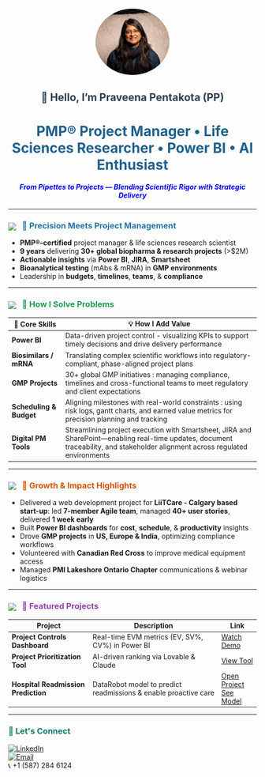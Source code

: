<p align="center">
  <img src="./assets/headshot.jpg" alt="Praveena Headshot" width="150" style="border-radius:50%;"/>
</p>

<h2 align="center" style="color:#2E4053;">👋 Hello, I’m Praveena Pentakota (PP) </h2>

<h1 align="center" style="color:#1F618D;">
  PMP® Project Manager</strong> • Life Sciences Researcher • Power BI • AI Enthusiast 
</h1>

<h4 align="center">
  <font color="blue">
    <em>From Pipettes to Projects — Blending Scientific Rigor with Strategic Delivery</em>
  </font>
</h4>

---

<h3 style="color:#2874A6;">
  <img src="https://media.giphy.com/media/l4pTfx2qLszoacZRS/giphy.gif" width="30" style="vertical-align:middle; margin-right:8px;"/>
  🌟 Precision Meets Project Management
</h3>

- **PMP®-certified** project manager & life sciences research scientist  
- **9 years** delivering **30+ global biopharma & research projects** (>$2M)  
- **Actionable insights** via **Power BI**, **JIRA**, **Smartsheet**  
- **Bioanalytical testing** (mAbs & mRNA) in **GMP environments**  
- Leadership in **budgets**, **timelines**, **teams**, & **compliance**

---

<h3 style="color:#239B56;">
  <img src="https://media.giphy.com/media/3o6ZsYvQf8UzCrpS16/giphy.gif" width="30" style="vertical-align:middle; margin-right:8px;"/>
  🚀 How I Solve Problems
</h3>

| 🔧 Core Skills                  | 💡 How I Add Value                          |
|---------------------------------|---------------------------------------------|
| **Power BI**                    | Data-driven project control - visualizing KPIs to support timely decisions and drive delivery performance |
| **Biosimilars / mRNA**          | Translating complex scientific workflows into regulatory-compliant, phase-aligned project plans |
| **GMP Projects**                | 30+ global GMP initiatives : managing compliance, timelines and cross-functional teams to meet regulatory and client expectations |
| **Scheduling & Budget**         | Aligning milestones with real-world constraints : using risk logs, gantt charts, and earned value metrics for precision planning and tracking |
| **Digital PM Tools**            | Streamlining project execution with Smartsheet, JIRA and SharePoint—enabling real-time updates, document traceability, and stakeholder alignment across regulated environments |

---

<h3 style="color:#D35400;">
  <img src="https://media.giphy.com/media/xUPGcl3ijlzLm8BMBi/giphy.gif" width="30" style="vertical-align:middle; margin-right:8px;"/>
  🌱 Growth & Impact Highlights
</h3>

- Delivered a web development project for **LiiTCare - Calgary based start-up**: led **7-member Agile team**, managed **40+ user stories**, delivered **1 week early**  
- Built **Power BI dashboards** for **cost**, **schedule**, & **productivity** insights  
- Drove **GMP projects** in **US, Europe & India**, optimizing compliance workflows  
- Volunteered with **Canadian Red Cross** to improve medical equipment access  
- Managed **PMI Lakeshore Ontario Chapter** communications & webinar logistics

---

<h3 style="color:#8E44AD;">
  <img src="https://media.giphy.com/media/3oKIPnAiaMCws8nOsE/giphy.gif" width="30" style="vertical-align:middle; margin-right:8px;"/>
  🧪 Featured Projects
</h3>

| Project | Description | Link |
|---------|-------------|------|
| **Project Controls Dashboard** | Real-time EVM metrics (EV, SV%, CV%) in Power BI | [Watch Demo](https://www.youtube.com/watch?v=mmmx_nv9FY8&t=10s) |
| **Project Prioritization Tool** | AI-driven ranking via Lovable & Claude | [View Tool](https://claude.ai/public/artifacts/735d9f82-efdf-4826-a18f-b0fee6685fe1) |
| **Hospital Readmission Prediction** | DataRobot model to predict readmissions & enable proactive care | [Open Project](https://gemini.google.com/share/8524d0a83855) <br>[See Model](https://app.datarobot.com/applications/68a641094c8c59c39e588601/?token=0fIMRjJZ8gq2BIQ5NtbyFGDLvwu-GCjt7c6Gzlym4PU)|
---

<h3 style="color:#117A65;">🤝 Let's Connect</h3>

[![LinkedIn](https://img.shields.io/badge/LinkedIn-Praveena-blue?style=flat&logo=linkedin)](https://www.linkedin.com/in/praveenapmp/)  
[![Email](https://img.shields.io/badge/Email-praveena7p%40gmail.com-lightgrey?style=flat&logo=gmail)](mailto:praveena7p@gmail.com)  
📞 +1 (587) 284 6124
```




